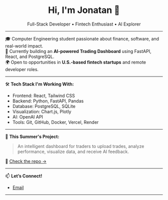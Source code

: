 <h1 align="center">Hi, I'm Jonatan 👋</h1>
<p align="center">Full-Stack Developer • Fintech Enthusiast • AI Explorer</p>

---

🎓 Computer Engineering student passionate about finance, software, and real-world impact.  
🚀 Currently building an **AI-powered Trading Dashboard** using FastAPI, React, and PostgreSQL.  
🌍 Open to opportunities in **U.S.-based fintech startups** and remote developer roles.

---

🛠️ **Tech Stack I'm Working With:**

- Frontend: React, Tailwind CSS
- Backend: Python, FastAPI, Pandas
- Database: PostgreSQL, SQLite
- Visualization: Chart.js, Plotly
- AI: OpenAI API
- Tools: Git, GitHub, Docker, Vercel, Render

---

🧠 **This Summer's Project:**
> An intelligent dashboard for traders to upload trades, analyze performance, visualize data, and receive AI feedback.

📌 [Check the repo →](https://github.com/jonatanyv/JONATANYV)

---

📫 **Let’s Connect!**


- [Email](jonatanyep@gmail.com)

---
